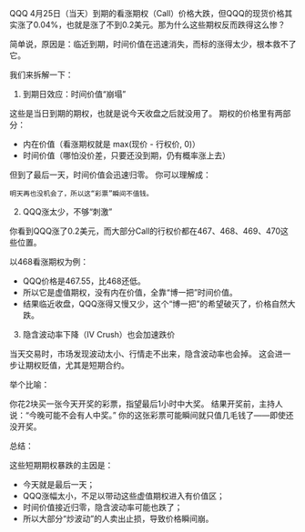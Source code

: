 QQQ 4月25日（当天）到期的看涨期权（Call）价格大跌，但QQQ的现货价格其实涨了0.04%，也就是涨了不到0.2美元。那为什么这些期权反而跌得这么惨？

简单说，原因是：临近到期，时间价值在迅速消失，而标的涨得太少，根本救不了它。

我们来拆解一下：

1. 到期日效应：时间价值“崩塌”

这些是当日到期的期权，也就是说今天收盘之后就没用了。
期权的价格里有两部分：
- 内在价值（看涨期权就是 max(现价 - 行权价, 0)）
- 时间价值（哪怕没价差，只要还没到期，仍有概率涨上去）

但到了最后一天，时间价值会迅速归零。
你可以理解成：

	明天再也没机会了，所以这“彩票”瞬间不值钱。

2. QQQ涨太少，不够“刺激”

你看到QQQ涨了0.2美元，而大部分Call的行权价都在467、468、469、470这些位置。

以468看涨期权为例：
- QQQ价格是467.55，比468还低。
- 所以它是虚值期权，没有内在价值，全靠“博一把”时间价值。
- 结果临近收盘，QQQ涨得又慢又少，这个“博一把”的希望破灭了，价格自然大跌。

3. 隐含波动率下降（IV Crush）也会加速跌价

当天交易时，市场发现波动太小、行情走不出来，隐含波动率也会掉。
这会进一步让期权贬值，尤其是短期合约。

举个比喻：

你花2块买一张今天开奖的彩票，指望最后1小时中大奖。
结果开奖前，主持人说：“今晚可能不会有人中奖。”
你的这张彩票可能瞬间就只值几毛钱了——即使还没开奖。

总结：

这些短期期权暴跌的主因是：
- 今天就是最后一天；
- QQQ涨幅太小，不足以带动这些虚值期权进入有价值区；
- 时间价值接近归零，隐含波动率可能也跌了；
- 所以大部分“炒波动”的人卖出止损，导致价格瞬间崩。

